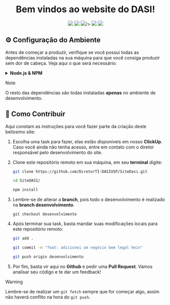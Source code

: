 <h1 align="center">Bem vindos ao website do DASI!</h1>

<div align = "center">
<img src = "https://img.shields.io/badge/HTML-551cb8?style=for-the-badge&logo=html5&logoColor=white"/>
<img src = "https://img.shields.io/badge/CSS-551cb8?&style=for-the-badge&logo=css3&logoColor=white"/>
<img src = "https://img.shields.io/badge/JavaScript-551cb8?style=for-the-badge&logo=javascript&logoColor=white"/>/>
<img src = "https://img.shields.io/badge/React-551cb8?style=for-the-badge&logo=react&logoColor=61DAFB"/>
<img src = "https://img.shields.io/badge/styled--components-551cb8?style=for-the-badge&logo=styled-components&logoColor=white"/>
</div>

## ⚙️ Configuração do Ambiente

Antes de começar a produzir, verifique se você possui todas as dependências instaladas na sua máquina para que você consiga produzir sem dor de cabeça. Veja aqui o que será necessário:
<details>
  <summary><strong>Node.js & NPM</strong></summary>
    <p>  Uma versão do node >= 16 já será o suficiente para rodar o projeto, mas recomenda-se estar com a versão mais atualizada no node para permitir que implementações futuras não entrem em conflito com a versão em sua máquina.</p>

  #### LINUX 
  <img src = "https://media3.giphy.com/media/v1.Y2lkPTc5MGI3NjExdTd6NmxhcXY1dHZlNTFrNm9tNXM2b2M4cWFmMndmNnZnd3FtOG9vOSZlcD12MV9pbnRlcm5hbF9naWZfYnlfaWQmY3Q9Zw/QLag0hPew7yVRyncTv/giphy.gif"/>

  #### WINDOWS
  Basta ir ao site do ![Node](https://nodejs.org/en/download) e baixar a versão **LTS** (Long-term support).
</details>

> [!NOTE]
> O resto das dependências são todas instaladas **apenas** no ambiente de desenvolvimento.

## 🤝 Como Contribuir
Aqui constam as instruções para você fazer parte da criação deste belíssimo site:

1. Escolha uma task para fazer, elas estão disponíveis em nosso **ClickUp**. Caso você ainda não tenha acesso, entre em contato com o diretor responsável pelo desenvolvimento do site.
   
2. Clone este repositório remoto em sua máquina, em seu **terminal** digite:
   ```bash
   git clone https://github.com/DiretorTI-DASIUSP/SiteDasi.git
   
   cd SiteDASI/

   npm install
   ```
   
3. Lembre-se de alterar a **branch**, pois todo o desenvolvimento é realizado na **branch desenvolvimento**.
   ```
   git checkout desenvolvimento
   ```
4. Após terminar sua task, basta mandar suas modificações locais para este repositório remoto:
   ```bash
   git add .

   git commit -m "feat: adicionei um negócio bem legal hein"

   git push origin desenvolvimento
   ```
   
5. Por fim, basta vir aqui no **Github** e pedir uma **Pull Request**. Vamos analisar seu código e te dar um feedback!


> [!WARNING]
> Lembre-se de realizar um ```git fetch``` sempre que for começar algo, assim não haverá conflito na hora do ```git push```.
